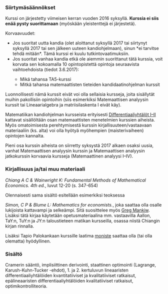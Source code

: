 ### Siirtymäsäännökset

Kurssi on järjestetty viimeisen kerran vuoden 2016 syksyllä. **Kurssia ei siis enää pysty suorittamaan** (myöskään yleistenttejä ei järjestetä).

Korvaavuudet:

<ul>
<li> Jos suoritat uutta kandia (olet aloittanut syksyllä 2017 tai siirtynyt syksyllä 2017 tai sen jälkeen uuteen kandiohjelmaan), sinun *ei tarvitse tehdä mitään*. Tämä kurssi ei kuulu tutkintovaatimuksiin.</li>
<li> Jos suoritat vanhaa kandia etkä ole aiemmin suorittanut tätä kurssia, voit korvata sen 
kokoamalla 10 opintopistettä opintoja seuraavista vaihtoehdoista (tiedot 3.6.2017):</li>
<ul>
<li> Mikä tahansa TA5-kurssi</li>
<li> Mitkä tahansa matemaattisten tieteiden kandidaatinohjelman kurssit</li>
</ul>
</ul>

Luonnollisesti nämä kurssit eivät voi olla sellaisia kursseja, joita sisällytät muihin pakollisiin opintoihin (siis esimerkiksi Matemaattisen analyysin kurssit tai Lineaarialgebra ja matriisilaskenta I eivät käy).

Matematiikan kandiohjelman kursseista erityisesti [Differentiaaliyhtälöt I–II](https://varjo.ktto.fi/differentiaaliyhtalot-i) kattavat sisällöltään osan matemaattisten menetelmien kurssien aiheista. Myös omatoimisesta perehtymisestä kurssin kirjallisuuteen/vastaavaan materiaaliin (ks. alta) voi olla hyötyä myöhempien (maisterivaiheen) opintojen kannalta.

Pieni osa kurssin aiheista on siirretty syksystä 2017 alkaen osaksi uusia, vanhat Matemaattisen analyysin kurssin ja Matemaattisen analyysin jatkokurssin korvaavia kursseja (Matemaattinen analyysi I–IV).

### Kirjallisuus ja/tai muu materiaali

_Chiang A C & Wainwright K: Fundamental Methods of Mathematical Economics. 4th ed._, luvut 12-20 (s. 347-654)

Olennaisesti sama sisältö esitellään esimerkiksi teoksessa

_Simon, C P & Blume L: Mathematics for economists._, joka saattaa olla osalle lukijoista kattavampi ja selkeämpi. Sitä suosittelee myös [Greg Mankiw](http://gregmankiw.blogspot.fi/2006/05/which-math-courses.html "Greg Mankiw: Which math courses?"). Lisäksi tätä kirjaa käytetään opetusmateriaalina mm. vastaavilla Aallon, TaY:n, TuY:n ja JY:n taloustieteen matikan kursseilla, osassa niistä Chiangin kirjan rinnalla.

Lisäksi Tapio Palokankaan kurssille laatima [moniste](http://blogs.helsinki.fi/palokang/files/2005/08/kirja.pdf "Luentoja kansantaloustieteen matemaattisista menetelmistä") saattaa olla (tai olla olematta) hyödyllinen.

### Sisältö

Cramerin sääntö, implisiittinen derivointi, staattinen optimointi (Lagrange, Karush-Kuhn-Tucker -ehdot), 1. ja 2. kertuluvun lineaaristen differentiaaliyhtälöiden kvantitatiiviset ja kvalitatiiviset ratkaisut, epälineaaristen differentiaaliyhtälöiden kvalitatiiviset ratkaisut, optimikontrolliteoria.